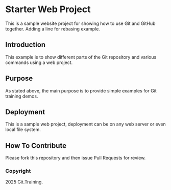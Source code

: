 # Starter Web Project

This is a sample website project for showing how to use Git and GitHub together. Adding a line for rebasing example.

## Introduction

This example is to show different parts of the Git repository and various commands using a web project.

## Purpose

As stated above, the main purpose is to provide simple examples for Git training demos.

## Deployment

This is a sample web project, deployment can be on any web server or even local file system.

## How To Contribute

Please fork this repository and then issue Pull Requests for review.

### Copyright

2025 Git.Training.